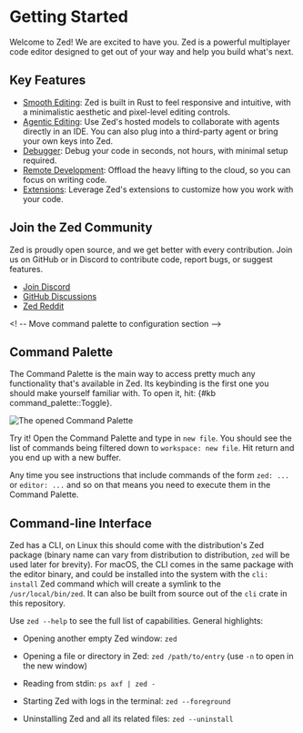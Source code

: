 # Getting Started

Welcome to Zed! We are excited to have you. Zed is a powerful multiplayer code editor designed to get out of your way and help you build what's next.

## Key Features

- [Smooth Editing](./configuring-zed.md): Zed is built in Rust to feel responsive and intuitive, with a minimalistic aesthetic and pixel-level editing controls.
- [Agentic Editing](./ai/overview.md): Use Zed's hosted models to collaborate with agents directly in an IDE. You can also plug into a third-party agent or bring your own keys into Zed.
- [Debugger](./debugger/overview.md): Debug your code in seconds, not hours, with minimal setup required.
- [Remote Development](./remote-development/overview.md): Offload the heavy lifting to the cloud, so you can focus on writing code.
- [Extensions](./extensions/overview.md): Leverage Zed's extensions to customize how you work with your code.

## Join the Zed Community

Zed is proudly open source, and we get better with every contribution. Join us on GitHub or in Discord to contribute code, report bugs, or suggest features.

- [Join Discord](https://discord.com/invite/zedindustries)
- [GitHub Discussions](https://github.com/zed-industries/zed/discussions)
- [Zed Reddit](https://www.reddit.com/r/ZedEditor)

<! -- Move command palette to configuration section -->

## Command Palette

The Command Palette is the main way to access pretty much any functionality that's available in Zed. Its keybinding is the first one you should make yourself familiar with. To open it, hit: {#kb command_palette::Toggle}.

![The opened Command Palette](https://zed.dev/img/features/command-palette.jpg)

Try it! Open the Command Palette and type in `new file`. You should see the list of commands being filtered down to `workspace: new file`. Hit return and you end up with a new buffer.

Any time you see instructions that include commands of the form `zed: ...` or `editor: ...` and so on that means you need to execute them in the Command Palette.

## Command-line Interface

Zed has a CLI, on Linux this should come with the distribution's Zed package (binary name can vary from distribution to distribution, `zed` will be used later for brevity).
For macOS, the CLI comes in the same package with the editor binary, and could be installed into the system with the `cli: install` Zed command which will create a symlink to the `/usr/local/bin/zed`.
It can also be built from source out of the `cli` crate in this repository.

Use `zed --help` to see the full list of capabilities.
General highlights:

- Opening another empty Zed window: `zed`

- Opening a file or directory in Zed: `zed /path/to/entry` (use `-n` to open in the new window)

- Reading from stdin: `ps axf | zed -`

- Starting Zed with logs in the terminal: `zed --foreground`

- Uninstalling Zed and all its related files: `zed --uninstall`